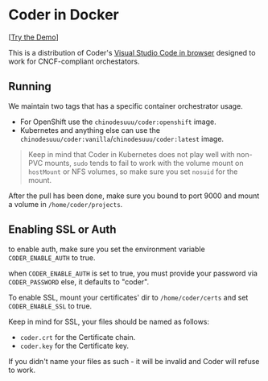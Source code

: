# Coder in Docker

[[Try the Demo](https://labs.play-with-docker.com/?stack=https://gist.githubusercontent.com/sr229/fbb05dfb1e3cb8ec8dc0f9ad8976f40c/raw/d34635e38a8dcf9b29e0cc7c70819de4093077f5/docker-stack.yml)]

This is a distribution of Coder's [Visual Studio Code in browser](https://github.com/codercom/code-server) designed to work for CNCF-compliant orchestators.

## Running

We maintain two tags that has a specific container orchestrator usage.

- For OpenShift use the `chinodesuuu/coder:openshift` image.
- Kubernetes and anything else can use the `chinodesuuu/coder:vanilla`/`chinodesuuu/coder:latest` image.

> Keep in mind that Coder in Kubernetes does not play well with non-PVC mounts, `sudo` tends to fail to work with the volume mount on `hostMount` or NFS volumes, so make sure you set `nosuid` for the mount.

After the pull has been done, make sure you bound to port 9000 and mount a volume in `/home/coder/projects`.

## Enabling SSL or Auth

to enable auth, make sure you set the environment variable `CODER_ENABLE_AUTH` to true.

when `CODER_ENABLE_AUTH` is set to true, you must provide your password via `CODER_PASSWORD` else, it defaults to "coder".

To enable SSL, mount your certificates' dir to `/home/coder/certs` and set `CODER_ENABLE_SSL` to true.

Keep in mind for SSL, your files should be named as follows:

- `coder.crt` for the Certificate chain.
- `coder.key` for the Certificate key.

If you didn't name your files as such - it will be invalid and Coder will refuse to work.
